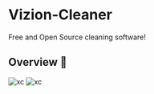 # Vizion-Cleaner
Free and Open Source cleaning software!

## Overview 🔎
![xc](https://i.ibb.co/KVJhQdS/1.png)
![xc](https://i.ibb.co/7Y1qMs9/2.png)

